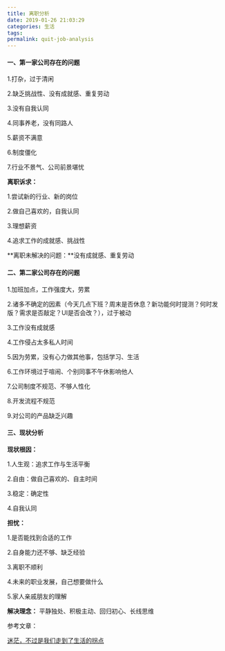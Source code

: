 ```yaml
---
title: 离职分析
date: 2019-01-26 21:03:29
categories: 生活
tags:
permalink: quit-job-analysis
---
```

#### 一、第一家公司存在的问题
1.打杂，过于清闲

2.缺乏挑战性、没有成就感、重复劳动

3.没有自我认同

4.同事养老，没有同路人

5.薪资不满意

6.制度僵化

7.行业不景气、公司前景堪忧<!--more-->

**离职诉求：**

1.尝试新的行业、新的岗位

2.做自己喜欢的，自我认同

3.理想薪资

4.追求工作的成就感、挑战性

**离职未解决的问题：**没有成就感、重复劳动

#### 二、第二家公司存在的问题
1.加班加点，工作强度大，劳累

2.诸多不确定的因素（今天几点下班？周末是否休息？新功能何时提测？何时发版？需求是否敲定？UI是否会改？），过于被动

3.工作没有成就感

4.工作侵占太多私人时间

5.因为劳累，没有心力做其他事，包括学习、生活

6.工作环境过于喧闹、个别同事不午休影响他人

7.公司制度不规范、不够人性化

8.开发流程不规范

9.对公司的产品缺乏兴趣

#### 三、现状分析
**现状根因：**

1.人生观：追求工作与生活平衡

2.自由：做自己喜欢的、自主时间

3.稳定：确定性

4.自我认同

**担忧：**

1.是否能找到合适的工作

2.自身能力还不够、缺乏经验

3.离职不顺利

4.未来的职业发展，自己想要做什么

5.家人亲戚朋友的理解

**解决理念：**
平静独处、积极主动、回归初心、长线思维

参考文章：

[迷茫，不过是我们走到了生活的拐点](http://www.zreading.cn/archives/6746.html)





